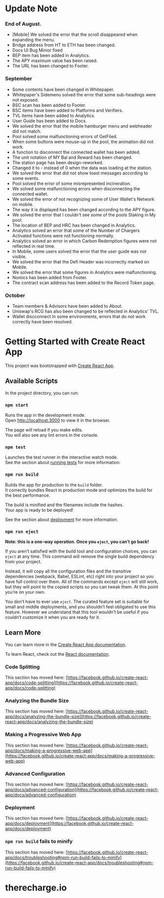 # Update Note
### End of August.
- [Mobile] We solved the error that the scroll disappeared when expanding the menu.
- Bridge address from HT to ETH has been changed.
- Docs UI Bug Minior fixed
- BEP item has been added in Analytics.
- The APY maximum value has been raised.
- The URL has been changed to Footer.

### September
- Some contents have been changed in Whitepaper.
- Whitepaper's Sidemenu solved the error that some sub-headings were not exposed.
- BSC scan has been added to Footer.
- BSC items have been added to Platforms and Verifiers.
- TVL items have been added to Analytics.
- User Guide has been added to Docs.
- We solved the error that the mobile hamburger menu and webheader did not match.
- Pool solved some malfunctioning errors of GetFiled.
- When some buttons were mouse-up in the pool, the animation did not work.
- A function to disconnect the connected wallet has been added.
- The unit notation of MY Bal and Reward has been changed.
- The station page has been design-reworked.
- Changed it to - instead of 0 when the data was loading at the station.
- We solved the error that did not show toast messages according to some events.
- Pool solved the error of some misrepresented incineration.
- We solved some malfunctioning errors when disconnecting the connected wallet.
- We solved the error of not recognizing some of User Wallet's Network on mobile.
- The way it is displayed has been changed according to the APY figure.
- We solved the error that I couldn't see some of the pools Staking in My pool.
- The location of BEP and HRC has been changed in Analytics.
- Analytics solved an error that some of the Number of Chargers Activated functions were not functioning normally.
- Analytics solved an error in which Carbon Redemption figures were not reflected in real time.
- In Mobile, some users solved the error that the user guide was not visible.
- We solved the error that the Defi Header was incorrectly marked on Mobile.
- We solved the error that some figures in Analytics were malfunctioning.
- Nomics has been added from Footer.
- The contract scan address has been added to the Record Token page.

### October
- Team members & Advisors have been added to About.
- Uniswap's RCG has also been changed to be reflected in Analytics' TVL.
- Wallet discconnect In some environments, errors that do not work correctly have been resolved.


# Getting Started with Create React App

This project was bootstrapped with [Create React App](https://github.com/facebook/create-react-app).

## Available Scripts 

In the project directory, you can run:

### `npm start`                

Runs the app in the development mode.\
Open [http://localhost:3000](http://localhost:3000) to view it in the browser.

The page will reload if you make edits.\
You will also see any lint errors in the console.

### `npm test`
  
Launches the test runner in the interactive watch mode.\
See the section about [running tests](https://facebook.github.io/create-react-app/docs/running-tests) for more information.

### `npm run build`
 
Builds the app for production to the `build` folder.\
It correctly bundles React in production mode and optimizes the build for the best performance.

The build is minified and the filenames include the hashes.\
Your app is ready to be deployed!

See the section about [deployment](https://facebook.github.io/create-react-app/docs/deployment) for more information.

### `npm run eject`

**Note: this is a one-way operation. Once you `eject`, you can’t go back!**

If you aren’t satisfied with the build tool and configuration choices, you can `eject` at any time. This command will remove the single build dependency from your project.

Instead, it will copy all the configuration files and the transitive dependencies (webpack, Babel, ESLint, etc) right into your project so you have full control over them. All of the commands except `eject` will still work, but they will point to the copied scripts so you can tweak them. At this point you’re on your own.

You don’t have to ever use `eject`. The curated feature set is suitable for small and middle deployments, and you shouldn’t feel obligated to use this feature. However we understand that this tool wouldn’t be useful if you couldn’t customize it when you are ready for it.

## Learn More

You can learn more in the [Create React App documentation](https://facebook.github.io/create-react-app/docs/getting-started).

To learn React, check out the [React documentation](https://reactjs.org/).

### Code Splitting

This section has moved here: [https://facebook.github.io/create-react-app/docs/code-splitting](https://facebook.github.io/create-react-app/docs/code-splitting)

### Analyzing the Bundle Size

This section has moved here: [https://facebook.github.io/create-react-app/docs/analyzing-the-bundle-size](https://facebook.github.io/create-react-app/docs/analyzing-the-bundle-size)

### Making a Progressive Web App

This section has moved here: [https://facebook.github.io/create-react-app/docs/making-a-progressive-web-app](https://facebook.github.io/create-react-app/docs/making-a-progressive-web-app)

### Advanced Configuration

This section has moved here: [https://facebook.github.io/create-react-app/docs/advanced-configuration](https://facebook.github.io/create-react-app/docs/advanced-configuration)

### Deployment

This section has moved here: [https://facebook.github.io/create-react-app/docs/deployment](https://facebook.github.io/create-react-app/docs/deployment)

### `npm run build` fails to minify

This section has moved here: [https://facebook.github.io/create-react-app/docs/troubleshooting#npm-run-build-fails-to-minify](https://facebook.github.io/create-react-app/docs/troubleshooting#npm-run-build-fails-to-minify)

 
# therecharge.io
